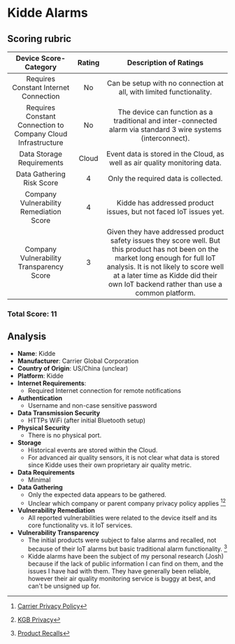 # Kidde Alarms
## Scoring rubric
| Device Score-Category |  Rating | Description of Ratings | 
| :---: | :---: | :---: | 
| Requires Constant Internet Connection | No | Can be setup with no connection at all, with limited functionality. |
| Requires Constant Connection to Company Cloud Infrastructure | No | The device can function as a traditional and inter-connected alarm via standard 3 wire systems (interconnect).
| Data Storage Requirements | Cloud | Event data is stored in the Cloud, as well as air quality monitoring data. |
| Data Gathering Risk Score | 4 | Only the required data is collected. |
| Company Vulnerability Remediation Score | 4 | Kidde has addressed product issues, but not faced IoT issues yet. |
| Company Vulnerability Transparency Score | 3 | Given they have addressed product safety issues they score well.  But this product has not been on the market long enough for full IoT analysis.  It is not likely to score well at a later time as Kidde did their own IoT backend rather than use a common platform. | 

### Total Score: 11

## Analysis
- **Name**: Kidde
- **Manufacturer**: Carrier Global Corporation
- **Country of Origin**: US/China (unclear)
- **Platform**: Kidde
- **Internet Requirements**:
    - Required Internet connection for remote notifications
- **Authentication**
    - Username and non-case sensitive password
- **Data Transmission Security**
    - HTTPs WiFi (after initial Bluetooth setup)
- **Physical Security**
    - There is no physical port.  
- **Storage**
    - Historical events are stored within the Cloud.
    - For advanced air quality sensors, it is not clear what data is stored since Kidde uses their own proprietary air quality metric.
- **Data Requirements**
    - Minimal
- **Data Gathering**
  - Only the expected data appears to be gathered.
  - Unclear which company or parent company privacy policy applies [^1][^2]
- **Vulnerability Remediation**
  - All reported vulnerabilities were related to the device itself and its core functionality vs. it IoT services.
- **Vulnerability Transparency**
  - The initial products were subject to false alarms and recalled, not because of their IoT alarms but basic traditional alarm functionality. [^3]
  - Kidde alarms have been the subject of my personal research (Josh) because if the lack of public information I can find on them, and the issues I have had with them.  They have generally been reliable, however their air quality monitoring service is buggy at best, and can't be unsigned up for.

[^1]: [Carrier Privacy Policy](https://www.kidde.com/home-safety/en/us/legal/privacy-notice/)  
[^2]: [KGB Privacy](https://www.kidde.com/home-safety/en/us/legal/privacy-notice/)    
[^3]: [Product Recalls](https://www.kidde.com/home-safety/en/us/support/product-alerts/recall-kidde-trusense/)    
